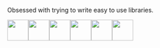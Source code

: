 Obsessed with trying to write easy to use libraries.

<a title="PgDump\nA .NET wrapper for PostgreSQL pg_dump" alt="PgDump" href="https://github.com/AdamTovatt/pg-dump"><img src="https://api.nuget.org/v3-flatcontainer/pgdump/1.0.3/icon" width="48"/></a><a title="ByteShelfClient\nClient library for ByteShelf API" alt="ByteShelfClient" href="https://github.com/AdamTovatt/byte-shelf"><img src="https://api.nuget.org/v3-flatcontainer/byteshelfclient/1.2.2/icon" width="48"/></a><a title="ByteShelfCommon\nCommon utilities for ByteShelf projects" alt="ByteShelfCommon" href="https://github.com/AdamTovatt/byte-shelf"><img src="https://api.nuget.org/v3-flatcontainer/byteshelfcommon/1.2.2/icon" width="48"/></a><a title="SharpCutSvg\nSVG path cutting and manipulation for .NET" alt="SharpCutSvg" href="https://github.com/AdamTovatt/sharp-cut-svg"><img src="https://api.nuget.org/v3-flatcontainer/sharpcutsvg/1.3.0/icon" width="48"/></a><a title="WindscribeNet\nA .NET client for Windscribe API" alt="WindscribeNet" href="https://github.com/AdamTovatt/windscribe-net"><img src="https://api.nuget.org/v3-flatcontainer/windscribenet/1.0.2/icon" width="48"/></a><a title="SakurWebApiUtilities\nUtilities for building robust Web APIs" alt="SakurWebApiUtilities" href="https://github.com/AdamTovatt/WebApiUtilities"><img src="https://api.nuget.org/v3-flatcontainer/sakurwebapiutilities/1.7.0/icon" width="48"/></a>
